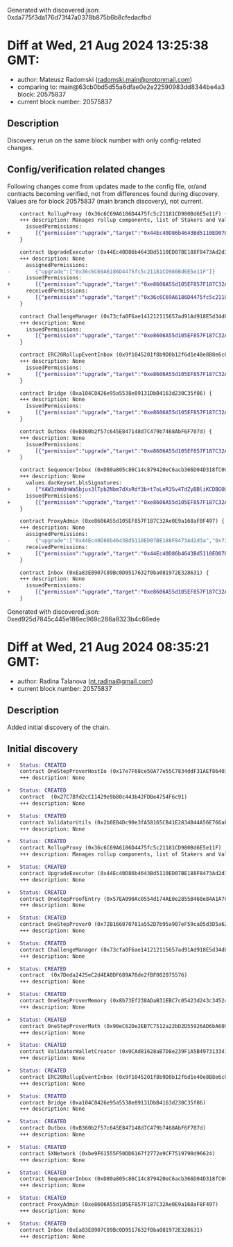 Generated with discovered.json: 0xda775f3da176d73f47a0378b875b6b8cfedacfbd

# Diff at Wed, 21 Aug 2024 13:25:38 GMT:

- author: Mateusz Radomski (<radomski.main@protonmail.com>)
- comparing to: main@63cb0bd5d55a6dfae0e2e22590983dd8344be4a3 block: 20575837
- current block number: 20575837

## Description

Discovery rerun on the same block number with only config-related changes.

## Config/verification related changes

Following changes come from updates made to the config file,
or/and contracts becoming verified, not from differences found during
discovery. Values are for block 20575837 (main branch discovery), not current.

```diff
    contract RollupProxy (0x36c6C69A6186D4475fc5c21181CD980Bd6E5e11F) {
    +++ description: Manages rollup components, list of Stakers and Validators. Entry point for Validators creating new Rollup Nodes (state commits) and Challengers submitting fraud proofs.
      issuedPermissions:
+        [{"permission":"upgrade","target":"0x44Ec40D86b4643Bd5110ED07BE188F8473Ad2d3a","via":[]}]
    }
```

```diff
    contract UpgradeExecutor (0x44Ec40D86b4643Bd5110ED07BE188F8473Ad2d3a) {
    +++ description: None
      assignedPermissions:
-        {"upgrade":["0x36c6C69A6186D4475fc5c21181CD980Bd6E5e11F"]}
      issuedPermissions:
+        [{"permission":"upgrade","target":"0xe8606A55d105EF857F187C32Ae0E9a168aF8F497","via":[]}]
      receivedPermissions:
+        [{"permission":"upgrade","target":"0x36c6C69A6186D4475fc5c21181CD980Bd6E5e11F","via":[]}]
    }
```

```diff
    contract ChallengeManager (0x73cfa0F6ae141212115657ad91Ad918E5d34d882) {
    +++ description: None
      issuedPermissions:
+        [{"permission":"upgrade","target":"0xe8606A55d105EF857F187C32Ae0E9a168aF8F497","via":[]}]
    }
```

```diff
    contract ERC20RollupEventInbox (0x9f1045201f8b9D0b12f6d1e40e8B8e6c047A81E3) {
    +++ description: None
      issuedPermissions:
+        [{"permission":"upgrade","target":"0xe8606A55d105EF857F187C32Ae0E9a168aF8F497","via":[]}]
    }
```

```diff
    contract Bridge (0xa104C0426e95a5538e89131DbB4163d230C35f86) {
    +++ description: None
      issuedPermissions:
+        [{"permission":"upgrade","target":"0xe8606A55d105EF857F187C32Ae0E9a168aF8F497","via":[]}]
    }
```

```diff
    contract Outbox (0xB360b2f57c645E847148d7C479b7468AbF6F707d) {
    +++ description: None
      issuedPermissions:
+        [{"permission":"upgrade","target":"0xe8606A55d105EF857F187C32Ae0E9a168aF8F497","via":[]}]
    }
```

```diff
    contract SequencerInbox (0xD80a805c86C14c879420eC6acb366D04D318fC0C) {
    +++ description: None
      values.dacKeyset.blsSignatures:
+        ["YAW3zWmUnWa5bjus3lTpb2Nbm7dXxRdf3b+t7oLeR35v4TdZyBBliKCDBGOUb/GX9QiBL1uX01ojtrLB2lOYCkUSMyeL5LTuOfIz3NSnc9WlXrNn5GYXvtHzEEpgXWrqMwj5BsraZQMqDNLmTiTVorTHUPJgCYmmkvf6FAHZj/PSAT6iXOGD0/pIgcCAWo2w5wjZaVQzArukpt8Xpj9USXrf8nKlqkVdo83BOfLFV/vkBhrMUI6EILTJRFjS9ZIrchcs1T2I4DiCiox9erUl2mxJy86TIGCdhXkwWb9AP1JBD7WeQZOSkbOSbCfDO0njvAGJgq/9d5D4Wbud6AVJvAAOH4Gqhz7yEWQIXehiVcVLKf2NfuppDpaS35Xwa0KtSg==","YAaK3sypeExYzlInkMHqVKLuzHqfLT5DQWHB2v9z1tJxBz0xePbTPrQqYeJzq0kxZBZmWIBh0BCHlMQaua0yntYyJ0XURJtvcIo7cYDn7EWEpK2fNq0u2lFy6LbiL7p1Lxn/5GppMGKaL5jaocl7rkLs4kKqBJnm0BgibjjhuqZkl3w72uwqXrZRk6KYWF3+0w4sFM5ohbG8AW43vIB4Fj4jnK+8FkcJ+e9lR7mjBnCptf7hSw2LcakQw8lHR1SpJQqzNsy1y5rW8LIDWRPMe7by7o89GUZlKiWUuCaDUjYRwiILu6ZxaGILcv1N1v0hgQLbL7Zm/5vIcHcHIfxnSqtpRDR3ktJX+bQ6O0BYuDCM7sZTDdAC2PcDN7wIxjICNA=="]
      issuedPermissions:
+        [{"permission":"upgrade","target":"0xe8606A55d105EF857F187C32Ae0E9a168aF8F497","via":[]}]
    }
```

```diff
    contract ProxyAdmin (0xe8606A55d105EF857F187C32Ae0E9a168aF8F497) {
    +++ description: None
      assignedPermissions:
-        {"upgrade":["0x44Ec40D86b4643Bd5110ED07BE188F8473Ad2d3a","0x73cfa0F6ae141212115657ad91Ad918E5d34d882","0x9f1045201f8b9D0b12f6d1e40e8B8e6c047A81E3","0xB360b2f57c645E847148d7C479b7468AbF6F707d","0xD80a805c86C14c879420eC6acb366D04D318fC0C","0xEa83E8907C89Bc0D9517632f0ba081972E328631","0xa104C0426e95a5538e89131DbB4163d230C35f86"]}
      receivedPermissions:
+        [{"permission":"upgrade","target":"0x44Ec40D86b4643Bd5110ED07BE188F8473Ad2d3a","via":[]},{"permission":"upgrade","target":"0x73cfa0F6ae141212115657ad91Ad918E5d34d882","via":[]},{"permission":"upgrade","target":"0x9f1045201f8b9D0b12f6d1e40e8B8e6c047A81E3","via":[]},{"permission":"upgrade","target":"0xa104C0426e95a5538e89131DbB4163d230C35f86","via":[]},{"permission":"upgrade","target":"0xB360b2f57c645E847148d7C479b7468AbF6F707d","via":[]},{"permission":"upgrade","target":"0xD80a805c86C14c879420eC6acb366D04D318fC0C","via":[]},{"permission":"upgrade","target":"0xEa83E8907C89Bc0D9517632f0ba081972E328631","via":[]}]
    }
```

```diff
    contract Inbox (0xEa83E8907C89Bc0D9517632f0ba081972E328631) {
    +++ description: None
      issuedPermissions:
+        [{"permission":"upgrade","target":"0xe8606A55d105EF857F187C32Ae0E9a168aF8F497","via":[]}]
    }
```

Generated with discovered.json: 0xed925d7845c445e186ec969c286a8323b4c66ede

# Diff at Wed, 21 Aug 2024 08:35:21 GMT:

- author: Radina Talanova (<nt.radina@gmail.com>)
- current block number: 20575837

## Description

Added initial discovery of the chain.

## Initial discovery

```diff
+   Status: CREATED
    contract OneStepProverHostIo (0x17e7F68ce50A77e55C7834ddF31AEf86403B8010)
    +++ description: None
```

```diff
+   Status: CREATED
    contract  (0x27C7Bfd2cC11429e9b80c443b42FDBe4754F6c91)
    +++ description: None
```

```diff
+   Status: CREATED
    contract ValidatorUtils (0x2b0E04Dc90e3fA58165CB41E2834B44A56E766aF)
    +++ description: None
```

```diff
+   Status: CREATED
    contract RollupProxy (0x36c6C69A6186D4475fc5c21181CD980Bd6E5e11F)
    +++ description: Manages rollup components, list of Stakers and Validators. Entry point for Validators creating new Rollup Nodes (state commits) and Challengers submitting fraud proofs.
```

```diff
+   Status: CREATED
    contract UpgradeExecutor (0x44Ec40D86b4643Bd5110ED07BE188F8473Ad2d3a)
    +++ description: None
```

```diff
+   Status: CREATED
    contract OneStepProofEntry (0x57EA090Ac0554d174AE0e2855B460e84A1A7C221)
    +++ description: None
```

```diff
+   Status: CREATED
    contract OneStepProver0 (0x72B166070781a552D7b95a907eF59ca05d3D5a62)
    +++ description: None
```

```diff
+   Status: CREATED
    contract ChallengeManager (0x73cfa0F6ae141212115657ad91Ad918E5d34d882)
    +++ description: None
```

```diff
+   Status: CREATED
    contract  (0x7Deda2425eC2d4EA0DF689A78de2fBF002075576)
    +++ description: None
```

```diff
+   Status: CREATED
    contract OneStepProverMemory (0x8b73Ef238ADaB31EBC7c05423d243c345241a22f)
    +++ description: None
```

```diff
+   Status: CREATED
    contract OneStepProverMath (0x90eC62De2EB7C7512a22bD2D55926AD6bA609F38)
    +++ description: None
```

```diff
+   Status: CREATED
    contract ValidatorWalletCreator (0x9CAd81628aB7D8e239F1A5B497313341578c5F71)
    +++ description: None
```

```diff
+   Status: CREATED
    contract ERC20RollupEventInbox (0x9f1045201f8b9D0b12f6d1e40e8B8e6c047A81E3)
    +++ description: None
```

```diff
+   Status: CREATED
    contract Bridge (0xa104C0426e95a5538e89131DbB4163d230C35f86)
    +++ description: None
```

```diff
+   Status: CREATED
    contract Outbox (0xB360b2f57c645E847148d7C479b7468AbF6F707d)
    +++ description: None
```

```diff
+   Status: CREATED
    contract SXNetwork (0xbe9F61555F50DD6167f2772e9CF7519790d96624)
    +++ description: None
```

```diff
+   Status: CREATED
    contract SequencerInbox (0xD80a805c86C14c879420eC6acb366D04D318fC0C)
    +++ description: None
```

```diff
+   Status: CREATED
    contract ProxyAdmin (0xe8606A55d105EF857F187C32Ae0E9a168aF8F497)
    +++ description: None
```

```diff
+   Status: CREATED
    contract Inbox (0xEa83E8907C89Bc0D9517632f0ba081972E328631)
    +++ description: None
```

